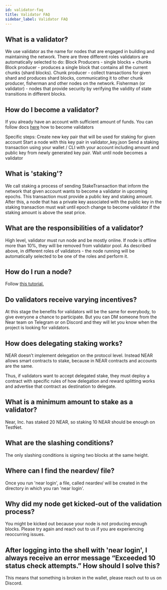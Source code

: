 ```yaml
---
id: validator-faq
title: Validator FAQ
sidebar_label: Validator FAQ
---
```


## What is a validator?

We use validator as the name for nodes that are engaged in building and maintaining the network. There are three different roles validators are automatically selected to do:
Block Producers - single blocks + chunks
Block producer - produces a single block that contains all the current chunks (shard blocks).
Chunk producer - collect transactions for given shard and produces shard blocks, communicating it to other chunk producer, fisherman and other nodes on the network.
Fisherman (or validator) - nodes that provide security by verifying the validity of state transitions in different blocks.

## How do I become a validator?

If you already have an account with sufficient amount of funds.
You can follow docs [here](local-setup/running-testnet.md) how to become validators

Specific steps:
Create new key pair that will be used for staking for given account
Start a node with this key pair in validator_key.json
Send a staking transaction using your wallet / CLI with your account including amount and public key from newly generated key pair.
Wait until node becomes a validator

## What is 'staking'?

We call staking a process of sending StakeTransaction that inform the network that given account wants to become a validator in upcoming epochs. This transaction must provide a public key and staking amount.
After this, a node that has a private key associated with the public key in the staking transaction must wait until epoch change to become validator if the staking amount is above the seat price.

## What are the responsibilities of a validator?

High level, validator must run node and be mostly online. If node is offline more than 10%, they will be removed from validator pool.
As described above, in different roles of validators - the node running will be automatically selected to be one of the roles and perform it.

## How do I run a node?

Follow [this tutorial.](local-setup/running-testnet.md)

## Do validators receive varying incentives?

At this stage the benefits for validators will be the same for everybody, to give everyone a chance to participate. But you can DM someone from the Near team on Telegram or on Discord and they will let you know when the project is looking for validators.

## How does delegating staking works?

NEAR doesn’t implement delegation on the protocol level.
Instead NEAR allows smart contracts to stake, because in NEAR contracts and accounts are the same.

Thus, if validators want to accept delegated stake, they must deploy a contract with specific rules of how delegation and reward splitting works and advertise that contract as destination to delegate.

## What is a minimum amount to stake as a validator?

Near, Inc. has staked 20 NEAR, so staking 10 NEAR should be enough on TestNet.

## What are the slashing conditions?

The only slashing conditions is signing two blocks at the same height.

## Where can I find the neardev/ file?

Once you run 'near login', a file, called neardev/ will be created in the directory in which you ran 'near login'.

## Why did my node get kicked-out of the validation process?

You might be kicked out because your node is not producing enough blocks. Please try again and reach out to us if you are experiencing reoccurring issues.

## After logging into the shell with 'near login', I always receive an error message “Exceeded 10 status check attempts.” How should I solve this?

This means that something is broken in the wallet, please reach out to us on Discord.
